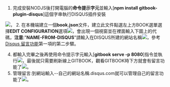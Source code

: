 1. 完成安裝NODJS後打開電腦的**命令提示字元**並輸入[**npm install gitbook-plugin-disqus**]這個字串執行DISQUS插件安裝

![](https://dl.dropboxusercontent.com/s/ar0984rgjauxs6f/%E8%9E%A2%E5%B9%95%E6%88%AA%E5%9C%96%202015-01-13%2018.16.48.png?dl=0)，
2. 在本機端建立一個**book.json**文件，建立此文件點選左上方BOOK選單選擇**EDIT CONFIGURATION**選項![](https://dl.dropboxusercontent.com/s/l590fg0aejhci4r/%E6%9C%AA%E5%91%BD%E5%90%8D7.png?dl=0)，會出現一個視窗並在裡面輸入下圖上的代碼，**注意**:"**NAME-FROM-DISQUS**"請輸入在DISQUS所建的網站名稱![](https://dl.dropboxusercontent.com/s/sg0na6nzl9xmmt9/%E8%9E%A2%E5%B9%95%E6%88%AA%E5%9C%96%202015-01-13%2018.21.24.png?dl=0)，參考[Disqus 留言功能](sc4-1.md)第一項的第二步驟。

4. 都輸入完畢之後再使用命令提示字元輸入[**gitbook serve -p 8080**]指令並執行![](https://dl.dropboxusercontent.com/s/dw7juf0vnpp25v9/%E6%9C%AA%E5%91%BD%E5%90%8D8.png?dl=0)，最後就只需要刷新線上GITBOOK，觀看GITBOOK時下方就會有留言功能了![](https://dl.dropboxusercontent.com/s/bgo7zw2qlnflq1f/%E8%9E%A2%E5%B9%95%E6%88%AA%E5%9C%96%202015-01-13%2018.33.27.png?dl=0)。
3. 管理留言:到網站輸入--自己的網站名稱.disqus.com就可以管理自己的留言功能了![](https://dl.dropboxusercontent.com/s/hsah10sljleywuw/%E8%9E%A2%E5%B9%95%E6%88%AA%E5%9C%96%202015-01-13%2018.39.26.png?dl=0)。

